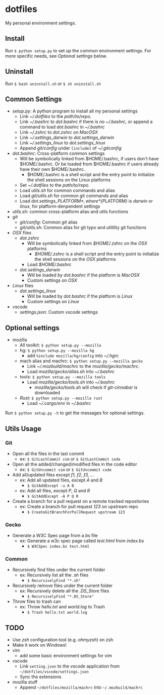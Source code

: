 # dotfiles

My personal environment settings.

## Install

Run `$ python setup.py` to set up the common environment settings. For more specific needs, see _Optional settings_ below.

## Uninstall

Run `$ bash uninstall.sh` or `$ sh uninstall.sh`

## Common Settings

- *setup.py*: A python program to install all my personal settings
  - Link *~/.dotfiles* to the *path/to/repo*.
  - Link *~/.bashrc* to *dot.bashrc* if there is no *~/.bashrc*,
    or append a command to load *dot.bashrc* in *~/.bashrc*
  - Link *~/.zshrc* to *dot.zshrc* on *MacOSX*
  - Link *~/.settings_darwin* to *dot.settings_darwin*
  - Link *~/.settings_linux* to *dot.settings_linux*
  - Append *git/config* under `[include]` of *~/.gitconfig*
- *dot.bashrc*: Cross-platform common settings
  - Will be symbolically linked from $HOME/.bashrc, if users don't have $HOME/.bashrc.
    Or be loaded from $HOME/.bashrc if users already have their own $HOME/.bashrc.
    - $HOME/.bashrc is a shell script and the entry point to initialize the shell sessions on the Linux platforms
  - Set *~/.dotfiles* to the *path/to/repo*.
  - Load *utils.sh* for common commands and alias
  - Load *git/utils.sh* for common git commands and alias
  - Load *dot.settings_${PLATFORM}*, where *${PLATFORM}* is *darwin* or *linux*, for platform-denpendent settings
- *utils.sh*: common cross-platform alias and utils functions
- *git*
  - *git/config*: Common *git* alias
  - *git/utils.sh*: Common alias for git typo and utilility git functions
- *OSX* files
  - *dot.zshrc*
    - Will be symbolically linked from *$HOME/.zshrc* on the *OSX* platforms
      - *$HOME/.zshrc* is a shell script and the entry point to initialize the shell sessions on the *OSX* platforms
    - Load *$HOME/.bashrc*
  - *dot.settings_darwin*
    - Will be loaded by *dot.bashrc* if the platform is *MacOSX*
    - Custom settings on *OSX*
- *Linux* files
  - *dot.settings_linux*
    - Will be loaded by *dot.bashrc* if the platform is *Linux*
    - Custom settings on *Linux*
- *vscode*
  - *settings.json*: Custom *vscode* settings

## Optional settings

- mozilla
  - All toolkit: `$ python setup.py --mozilla`
  - hg: `$ python setup.py --mozilla hg`
    - add `%include mozilla/hg/config` into *~/.hgrc*
  - mach alias and machrc: ```$ python setup.py --mozilla gecko```
    - Link *~/.mozbuild/machrc* to the *mozilla/gecko/machrc*.
    - Load *mozilla/gecko/alias.sh* into *~/.bashrc*
  - tools: `$ python setup.py --mozilla tools`
    - Load *mozilla/gecko/tools.sh* into *~/.bashrc*
      - *mozilla/gecko/tools.sh* will check if *git-cinnabar* is downloaded
  - *Rust*: `$ python setup.py --mozilla rust`
    - Load *~/.cargo/env* in *~/.bashrc*

Run `$ python setup.py -h` to get the messages for optional settings.

## Utils Usage

### Git

- Open all the files in the last commit
  - ex: `$ GitLastCommit vim` or `$ GitLastCommit code`
- Open all the added/changed/modified files in the code editor
  - ex: `$ GitUncommit vim` or `$ GitUncommit code`
- Add all/updated files except _f1, f2, f3, ..._
  - ex: Add all updated files, except _A_ and _B_
    - `$ GitAddExcept -u A B`
  - ex: Add all files, except _P_, _Q_ and _R_
    - `$ GitAddExcept -A P Q R`
- Create a branch for a pull request on a remote tracked repositories
  - ex: Create a branch for pull request _123_ on upstream repo
    - `$ CreateGitBranchForPullRequest upstream 123`

### Gecko

- Generate a W3C Spec page from a _bs_ file
  - ex: Generate a w3c spec page called _test.html_ from _index.bs_
    - `$ W3CSpec index.bs test.html`

### Common

- Recursively find files under the current folder
  - ex: Recursively list all the _.sh_ files
    - `$ RecursivelyFind "*.sh"`
- Recursively remove files under the current folder
  - ex: Recursively delete all the *.DS_Store* files
    - `$ RecursivelyFind "*.DS_Store"`
- Throw files to trash can
  - ex: Throw _hello.txt_ and _world.log_ to Trash
    - `$ Trash hello.txt world.log`

## TODO

- Use *zsh* configuration tool (e.g. *ohmyzsh*) on zsh
- Make it work on Windows!
- vim
  - add some basic environment settings for vim
- vscode
  - Link `setting.json` to the *vscode* application from `~/dotfiles/vscode/settings.json`
  - Sync the extensions
- mozilla stuff
  - Append `~/dotfiles/mozilla/machrc` into `~/.mozbuild/machrc`
